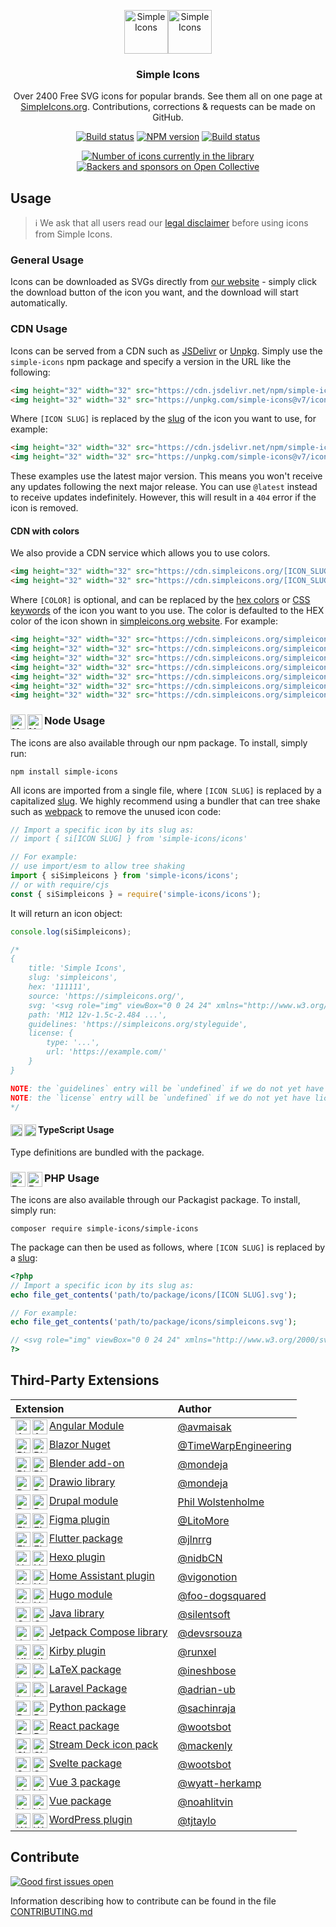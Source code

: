 <p align="center">
<img src="https://raw.githubusercontent.com/simple-icons/simple-icons/develop/icons/simpleicons.svg#gh-light-mode-only" alt="Simple Icons" width=70><img src="https://raw.githubusercontent.com/simple-icons/simple-icons/develop/assets/readme/simpleicons-white.svg#gh-dark-mode-only" alt="Simple Icons" width=70>
<h3 align="center">Simple Icons</h3>
<p align="center">
Over 2400 Free SVG icons for popular brands. See them all on one page at <a href="https://simpleicons.org">SimpleIcons.org</a>. Contributions, corrections & requests can be made on GitHub.</p>
</p>

<p align="center">
<a href="https://github.com/simple-icons/simple-icons/actions?query=workflow%3AVerify+branch%3Adevelop"><img src="https://img.shields.io/github/workflow/status/simple-icons/simple-icons/Verify/develop?logo=github&label=tests" alt="Build status"/></a>
<a href="https://www.npmjs.com/package/simple-icons"><img src="https://img.shields.io/npm/v/simple-icons.svg?logo=npm" alt="NPM version"/></a>
<a href="https://packagist.org/packages/simple-icons/simple-icons"><img src="https://img.shields.io/packagist/v/simple-icons/simple-icons?logo=packagist&logoColor=white" alt="Build status"/></a>
</p>
<p align="center">
<a href="https://simpleicons.org"><img src="https://img.shields.io/badge/dynamic/json?color=informational&label=icons&prefix=%20&logo=simpleicons&query=%24.icons.length&url=https%3A%2F%2Fraw.githubusercontent.com%2Fsimple-icons%2Fsimple-icons%2Fdevelop%2F_data%2Fsimple-icons.json" alt="Number of icons currently in the library"/></a>
<a href="https://opencollective.com/simple-icons"><img src="https://img.shields.io/opencollective/all/simple-icons?logo=opencollective" alt="Backers and sponsors on Open Collective"/></a>
</p>

## Usage

> :information_source: We ask that all users read our [legal disclaimer](./DISCLAIMER.md) before using icons from Simple Icons.

### General Usage

Icons can be downloaded as SVGs directly from [our website](https://simpleicons.org/) - simply click the download button of the icon you want, and the download will start automatically.

### CDN Usage

Icons can be served from a CDN such as [JSDelivr](https://www.jsdelivr.com/package/npm/simple-icons) or [Unpkg](https://unpkg.com/browse/simple-icons/). Simply use the `simple-icons` npm package and specify a version in the URL like the following:

```html
<img height="32" width="32" src="https://cdn.jsdelivr.net/npm/simple-icons@v7/icons/[ICON SLUG].svg" />
<img height="32" width="32" src="https://unpkg.com/simple-icons@v7/icons/[ICON SLUG].svg" />
```

Where `[ICON SLUG]` is replaced by the [slug] of the icon you want to use, for example:

```html
<img height="32" width="32" src="https://cdn.jsdelivr.net/npm/simple-icons@v7/icons/simpleicons.svg" />
<img height="32" width="32" src="https://unpkg.com/simple-icons@v7/icons/simpleicons.svg" />
```

These examples use the latest major version. This means you won't receive any updates following the next major release. You can use `@latest` instead to receive updates indefinitely. However, this will result in a `404` error if the icon is removed.

#### CDN with colors

We also provide a CDN service which allows you to use colors.

```html
<img height="32" width="32" src="https://cdn.simpleicons.org/[ICON_SLUG]" />
<img height="32" width="32" src="https://cdn.simpleicons.org/[ICON_SLUG]/[COLOR]" />
```

Where `[COLOR]` is optional, and can be replaced by the [hex colors](https://developer.mozilla.org/en-US/docs/Web/CSS/hex-color) or [CSS keywords](https://www.w3.org/wiki/CSS/Properties/color/keywords) of the icon you want to you use. The color is defaulted to the HEX color of the icon shown in [simpleicons.org website](https://simpleicons.org). For example:

```html
<img height="32" width="32" src="https://cdn.simpleicons.org/simpleicons" />
<img height="32" width="32" src="https://cdn.simpleicons.org/simpleicons/gray" />
<img height="32" width="32" src="https://cdn.simpleicons.org/simpleicons/hotpink" />
<img height="32" width="32" src="https://cdn.simpleicons.org/simpleicons/0cf" />
<img height="32" width="32" src="https://cdn.simpleicons.org/simpleicons/0cf9" />
<img height="32" width="32" src="https://cdn.simpleicons.org/simpleicons/00ccff" />
<img height="32" width="32" src="https://cdn.simpleicons.org/simpleicons/00ccff99" />
```

### Node Usage <img src="https://raw.githubusercontent.com/simple-icons/simple-icons/develop/icons/nodedotjs.svg#gh-light-mode-only" alt="Node" align=left width=24><img src="https://raw.githubusercontent.com/simple-icons/simple-icons/develop/assets/readme/nodedotjs-white.svg#gh-dark-mode-only" alt="Node" align=left width=24>

The icons are also available through our npm package. To install, simply run:

```shell
npm install simple-icons
```

All icons are imported from a single file, where `[ICON SLUG]` is replaced by a capitalized [slug]. We highly recommend using a bundler that can tree shake such as [webpack](https://webpack.js.org/) to remove the unused icon code:
```javascript
// Import a specific icon by its slug as:
// import { si[ICON SLUG] } from 'simple-icons/icons'

// For example:
// use import/esm to allow tree shaking
import { siSimpleicons } from 'simple-icons/icons';
// or with require/cjs
const { siSimpleicons } = require('simple-icons/icons');
```

It will return an icon object:

```javascript
console.log(siSimpleicons);

/*
{
    title: 'Simple Icons',
    slug: 'simpleicons',
    hex: '111111',
    source: 'https://simpleicons.org/',
    svg: '<svg role="img" viewBox="0 0 24 24" xmlns="http://www.w3.org/2000/svg">...</svg>',
    path: 'M12 12v-1.5c-2.484 ...',
    guidelines: 'https://simpleicons.org/styleguide',
    license: {
        type: '...',
        url: 'https://example.com/'
    }
}

NOTE: the `guidelines` entry will be `undefined` if we do not yet have guidelines for the icon.
NOTE: the `license` entry will be `undefined` if we do not yet have license data for the icon.
*/
```

#### TypeScript Usage <img src="https://raw.githubusercontent.com/simple-icons/simple-icons/develop/icons/typescript.svg#gh-light-mode-only" alt="Typescript" align=left width=19 height=19><img src="https://raw.githubusercontent.com/simple-icons/simple-icons/develop/assets/readme/typescript-white.svg#gh-dark-mode-only" alt="Typescript" align=left width=19 height=19>

Type definitions are bundled with the package.

### PHP Usage <img src="https://raw.githubusercontent.com/simple-icons/simple-icons/develop/icons/php.svg#gh-light-mode-only" alt="Php" align=left width=24 height=24><img src="https://raw.githubusercontent.com/simple-icons/simple-icons/develop/assets/readme/php-white.svg#gh-dark-mode-only" alt="Php" align=left width=24 height=24>

The icons are also available through our Packagist package. To install, simply run:

```shell
composer require simple-icons/simple-icons
```

The package can then be used as follows, where `[ICON SLUG]` is replaced by a [slug]:

```php
<?php
// Import a specific icon by its slug as:
echo file_get_contents('path/to/package/icons/[ICON SLUG].svg');

// For example:
echo file_get_contents('path/to/package/icons/simpleicons.svg');

// <svg role="img" viewBox="0 0 24 24" xmlns="http://www.w3.org/2000/svg">...</svg>
?>
```

## Third-Party Extensions

| Extension | Author |
| :-- | :-- |
| <img src="https://raw.githubusercontent.com/simple-icons/simple-icons/develop/icons/angular.svg#gh-light-mode-only" alt="Angular" align=left width=24 height=24><img src="https://raw.githubusercontent.com/simple-icons/simple-icons/develop/assets/readme/angular-white.svg#gh-dark-mode-only" alt="Angular" align=left width=24 height=24> [Angular Module](https://github.com/avmaisak/ngx-simple-icons) | [@avmaisak](https://github.com/avmaisak) |
| <img src="https://raw.githubusercontent.com/simple-icons/simple-icons/develop/icons/blazor.svg#gh-light-mode-only" alt="Blazor" align=left width=24 height=24><img src="https://raw.githubusercontent.com/simple-icons/simple-icons/develop/assets/readme/blazor-white.svg#gh-dark-mode-only" alt="Blazor" align=left width=24 height=24> [Blazor Nuget](https://github.com/TimeWarpEngineering/timewarp-simple-icons) | [@TimeWarpEngineering](https://github.com/TimeWarpEngineering) |
| <img src="https://raw.githubusercontent.com/simple-icons/simple-icons/develop/icons/blender.svg#gh-light-mode-only" alt="Blender" align=left width=24 height=24><img src="https://raw.githubusercontent.com/simple-icons/simple-icons/develop/assets/readme/blender-white.svg#gh-dark-mode-only" alt="Blender" align=left width=24 height=24> [Blender add-on](https://github.com/mondeja/simple-icons-blender) | [@mondeja](https://github.com/mondeja) |
| <img src="https://raw.githubusercontent.com/simple-icons/simple-icons/develop/icons/diagramsdotnet.svg#gh-light-mode-only" alt="Drawio" align=left width=24 height=24><img src="https://raw.githubusercontent.com/simple-icons/simple-icons/develop/assets/readme/diagramsdotnet-white.svg#gh-dark-mode-only" alt="Drawio" align=left width=24 height=24> [Drawio library](https://github.com/mondeja/simple-icons-drawio) | [@mondeja](https://github.com/mondeja) |
| <img src="https://raw.githubusercontent.com/simple-icons/simple-icons/develop/icons/drupal.svg#gh-light-mode-only" alt="Drupal" align=left width=24 height=24><img src="https://raw.githubusercontent.com/simple-icons/simple-icons/develop/assets/readme/drupal-white.svg#gh-dark-mode-only" alt="Drupal" align=left width=24 height=24> [Drupal module](https://www.drupal.org/project/simple_icons) | [Phil Wolstenholme](https://www.drupal.org/u/phil-wolstenholme) |
| <img src="https://raw.githubusercontent.com/simple-icons/simple-icons/develop/icons/figma.svg#gh-light-mode-only" alt="Figma" align=left width=24 height=24><img src="https://raw.githubusercontent.com/simple-icons/simple-icons/develop/assets/readme/figma-white.svg#gh-dark-mode-only" alt="Figma" align=left width=24 height=24> [Figma plugin](https://www.figma.com/community/plugin/1149614463603005908/Simple-Icons) | [@LitoMore](https://github.com/LitoMore) |
| <img src="https://raw.githubusercontent.com/simple-icons/simple-icons/develop/icons/flutter.svg#gh-light-mode-only" alt="Flutter" align=left width=24 height=24><img src="https://raw.githubusercontent.com/simple-icons/simple-icons/develop/assets/readme/flutter-white.svg#gh-dark-mode-only" alt="Flutter" align=left width=24 height=24> [Flutter package](https://pub.dev/packages/simple_icons) | [@jlnrrg](https://jlnrrg.github.io/) |
| <img src="https://raw.githubusercontent.com/simple-icons/simple-icons/develop/icons/hexo.svg#gh-light-mode-only" alt="Hexo" align=left width=24 height=24><img src="https://raw.githubusercontent.com/simple-icons/simple-icons/develop/assets/readme/hexo-white.svg#gh-dark-mode-only" alt="Hexo" align=left width=24 height=24> [Hexo plugin](https://github.com/nidbCN/hexo-simpleIcons) | [@nidbCN](https://github.com/nidbCN/) |
| <img src="https://raw.githubusercontent.com/simple-icons/simple-icons/develop/icons/homeassistant.svg#gh-light-mode-only" alt="Home Assistant" align=left width=24 height=24><img src="https://raw.githubusercontent.com/simple-icons/simple-icons/develop/assets/readme/homeassistant-white.svg#gh-dark-mode-only" alt="Home Assistant" align=left width=24 height=24> [Home Assistant plugin](https://github.com/vigonotion/hass-simpleicons) | [@vigonotion](https://github.com/vigonotion/) |
| <img src="https://raw.githubusercontent.com/simple-icons/simple-icons/develop/icons/hugo.svg#gh-light-mode-only" alt="Hugo" align=left width=24 height=24><img src="https://raw.githubusercontent.com/simple-icons/simple-icons/develop/assets/readme/hugo-white.svg#gh-dark-mode-only" alt="Hugo" align=left width=24 height=24> [Hugo module](https://github.com/foo-dogsquared/hugo-mod-simple-icons) | [@foo-dogsquared](https://github.com/foo-dogsquared) |
| <img src="https://raw.githubusercontent.com/simple-icons/simple-icons/develop/icons/openjdk.svg#gh-light-mode-only" alt="OpenJDK" align=left width=24 height=24><img src="https://raw.githubusercontent.com/simple-icons/simple-icons/develop/assets/readme/openjdk-white.svg#gh-dark-mode-only" alt="OpenJDK" align=left width=24 height=24> [Java library](https://github.com/silentsoft/simpleicons4j) | [@silentsoft](https://github.com/silentsoft) |
| <img src="https://raw.githubusercontent.com/simple-icons/simple-icons/develop/icons/jetpackcompose.svg#gh-light-mode-only" alt="Jetpack Compose" align=left width=24 height=24><img src="https://raw.githubusercontent.com/simple-icons/simple-icons/develop/assets/readme/jetpackcompose-white.svg#gh-dark-mode-only" alt="Jetpack Compose" align=left width=24 height=24> [Jetpack Compose library](https://github.com/DevSrSouza/compose-icons) | [@devsrsouza](https://github.com/devsrsouza/) |
| <img src="https://raw.githubusercontent.com/simple-icons/simple-icons/develop/icons/kirby.svg#gh-light-mode-only" alt="Kirby" align=left width=24 height=24><img src="https://raw.githubusercontent.com/simple-icons/simple-icons/develop/assets/readme/kirby-white.svg#gh-dark-mode-only" alt="Kirby" align=left width=24 height=24> [Kirby plugin](https://github.com/runxel/kirby3-simpleicons) | [@runxel](https://github.com/runxel) |
| <img src="https://raw.githubusercontent.com/simple-icons/simple-icons/develop/icons/latex.svg#gh-light-mode-only" alt="LaTeX" align=left width=24 height=24><img src="https://raw.githubusercontent.com/simple-icons/simple-icons/develop/assets/readme/latex-white.svg#gh-dark-mode-only" alt="LaTeX" align=left width=24 height=24> [LaTeX package](https://github.com/ineshbose/simple-icons-latex) | [@ineshbose](https://github.com/ineshbose) |
| <img src="https://raw.githubusercontent.com/simple-icons/simple-icons/develop/icons/laravel.svg#gh-light-mode-only" alt="Laravel" align=left width=24 height=24><img src="https://raw.githubusercontent.com/simple-icons/simple-icons/develop/assets/readme/laravel-white.svg#gh-dark-mode-only" alt="Laravel" align=left width=24 height=24> [Laravel Package](https://github.com/ublabs/blade-simple-icons) | [@adrian-ub](https://github.com/adrian-ub) |
| <img src="https://raw.githubusercontent.com/simple-icons/simple-icons/develop/icons/python.svg#gh-light-mode-only" alt="Python" align=left width=24 height=24><img src="https://raw.githubusercontent.com/simple-icons/simple-icons/develop/assets/readme/python-white.svg#gh-dark-mode-only" alt="Python" align=left width=24 height=24> [Python package](https://github.com/sachinraja/simple-icons-py) | [@sachinraja](https://github.com/sachinraja) |
| <img src="https://raw.githubusercontent.com/simple-icons/simple-icons/develop/icons/react.svg#gh-light-mode-only" alt="React" align=left width=24 height=24><img src="https://raw.githubusercontent.com/simple-icons/simple-icons/develop/assets/readme/react-white.svg#gh-dark-mode-only" alt="React" align=left width=24 height=24> [React package](https://github.com/icons-pack/react-simple-icons) | [@wootsbot](https://github.com/wootsbot) |
| <img src="https://raw.githubusercontent.com/simple-icons/simple-icons/develop/icons/elgato.svg#gh-light-mode-only" alt="Simple Icons" align=left width=24 height=24><img src="https://raw.githubusercontent.com/simple-icons/simple-icons/develop/assets/readme/elgato-white.svg#gh-dark-mode-only" alt="Simple Icons" align=left width=24 height=24> [Stream Deck icon pack](https://github.com/mackenly/simple-icons-stream-deck) | [@mackenly](https://github.com/mackenly) |
| <img src="https://raw.githubusercontent.com/simple-icons/simple-icons/develop/icons/svelte.svg#gh-light-mode-only" alt="Svelte" align=left width=24 height=24><img src="https://raw.githubusercontent.com/simple-icons/simple-icons/develop/assets/readme/svelte-white.svg#gh-dark-mode-only" alt="Svelte" align=left width=24 height=24> [Svelte package](https://github.com/icons-pack/svelte-simple-icons) | [@wootsbot](https://github.com/wootsbot) |
| <img src="https://raw.githubusercontent.com/simple-icons/simple-icons/develop/icons/vuedotjs.svg#gh-light-mode-only" alt="Vue" align=left width=24 height=24><img src="https://raw.githubusercontent.com/simple-icons/simple-icons/develop/assets/readme/vuedotjs-white.svg#gh-dark-mode-only" alt="Vue" align=left width=24 height=24> [Vue 3 package](https://github.com/wyatt-herkamp/vue3-simple-icons) | [@wyatt-herkamp](https://github.com/wyatt-herkamp) |
| <img src="https://raw.githubusercontent.com/simple-icons/simple-icons/develop/icons/vuedotjs.svg#gh-light-mode-only" alt="Vue" align=left width=24 height=24><img src="https://raw.githubusercontent.com/simple-icons/simple-icons/develop/assets/readme/vuedotjs-white.svg#gh-dark-mode-only" alt="Vue" align=left width=24 height=24> [Vue package](https://github.com/mainvest/vue-simple-icons) | [@noahlitvin](https://github.com/noahlitvin) |
| <img src="https://raw.githubusercontent.com/simple-icons/simple-icons/develop/icons/wordpress.svg#gh-light-mode-only" alt="Wordpress" align=left width=24 height=24><img src="https://raw.githubusercontent.com/simple-icons/simple-icons/develop/assets/readme/wordpress-white.svg#gh-dark-mode-only" alt="Wordpress" align=left width=24 height=24> [WordPress plugin](https://wordpress.org/plugins/simple-icons/) | [@tjtaylo](https://github.com/tjtaylo) |

## Contribute

[![Good first issues open](https://img.shields.io/github/issues/simple-icons/simple-icons/good%20first%20issue?label=good%20first%20issues&logo=git&logoColor=white)](https://github.com/simple-icons/simple-icons/labels/good%20first%20issue)

Information describing how to contribute can be found in the file [CONTRIBUTING.md](https://github.com/simple-icons/simple-icons/blob/develop/CONTRIBUTING.md)

[slug]: https://github.com/simple-icons/simple-icons/blob/master/slugs.md
